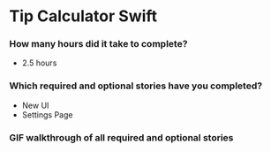 # Tip Calculator Swift

### How many hours did it take to complete?
- 2.5 hours

### Which required and optional stories have you completed?
- New UI
- Settings Page

### GIF walkthrough of all required and optional stories 

